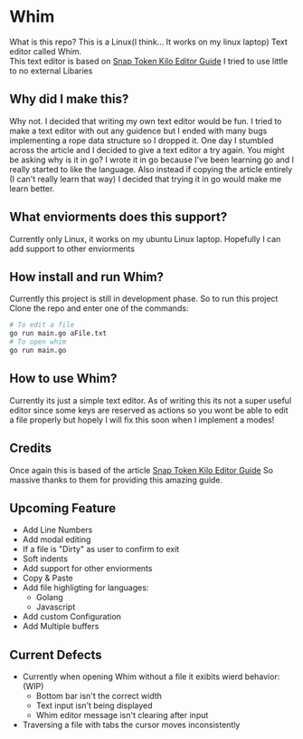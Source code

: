 # Whim
What is this repo? This is a Linux(I think... It works on my linux laptop) Text editor called Whim.\
This text editor is based on [Snap Token Kilo Editor Guide](https://viewsourcecode.org/snaptoken/kilo/index.html)
I tried to use little to no external Libaries

## Why did I make this?
Why not. I decided that writing my own text editor would be fun.
I tried to make a text editor with out any guidence but I ended with many bugs implementing
a rope data structure so I dropped it. One day I stumbled across the article and 
I decided to give a text editor a try again. You might be asking why is it in go?
I wrote it in go because I've been learning go and I really started to like the language.
Also instead if copying the article entirely (I can't really learn that way) I decided that
trying it in go would make me learn better.

## What enviorments does this support?
Currently only Linux, it works on my ubuntu Linux laptop. Hopefully I can add support to other enviorments

## How install and run Whim?
Currently this project is still in development phase. So to run this project 
Clone the repo and enter one of the commands:
```bash
# To edit a file
go run main.go aFile.txt
# To open whim
go run main.go
```

## How to use Whim?
Currently its just a simple text editor. As of writing this its not a super useful
editor since some keys are reserved as actions so you wont be able to edit a file
properly but hopely I will fix this soon when I implement a modes!

## Credits
Once again this is based of the article [Snap Token Kilo Editor Guide](https://viewsourcecode.org/snaptoken/kilo/index.html)
So massive thanks to them for providing this amazing guide.

## Upcoming Feature
* Add Line Numbers
* Add modal editing
* If a file is "Dirty" as user to confirm to exit
* Soft indents
* Add support for other enviorments
* Copy & Paste
* Add file highligting for languages:
    * Golang
    * Javascript
* Add custom Configuration
* Add Multiple buffers

## Current Defects
* Currently when opening Whim without a file it exibits wierd behavior: (WIP) 
    * Bottom bar isn't the correct width
    * Text input isn't being displayed
    * Whim editor message isn't clearing after input 
* Traversing a file with tabs the cursor moves inconsistently
